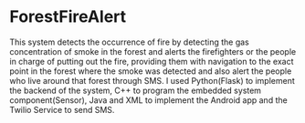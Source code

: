 # ForestFireAlert
This system detects the occurrence of fire by detecting the gas concentration of smoke in the forest and alerts the firefighters or the people in charge of putting out the fire, providing them with navigation to the exact point in the forest where the smoke was detected and also alert the people who live around that forest through SMS. I used Python(Flask) to implement the backend of the system, C++ to program the embedded system component(Sensor), Java and XML to implement the Android app and the Twilio Service to send SMS.
